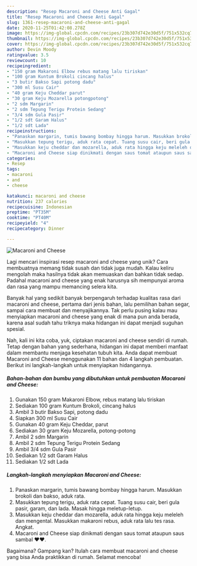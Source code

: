 ```yaml
---
description: "Resep Macaroni and Cheese Anti Gagal"
title: "Resep Macaroni and Cheese Anti Gagal"
slug: 1361-resep-macaroni-and-cheese-anti-gagal
date: 2020-11-25T01:42:08.278Z
image: https://img-global.cpcdn.com/recipes/23b307d742e30d5f/751x532cq70/macaroni-and-cheese-foto-resep-utama.jpg
thumbnail: https://img-global.cpcdn.com/recipes/23b307d742e30d5f/751x532cq70/macaroni-and-cheese-foto-resep-utama.jpg
cover: https://img-global.cpcdn.com/recipes/23b307d742e30d5f/751x532cq70/macaroni-and-cheese-foto-resep-utama.jpg
author: Devin Moody
ratingvalue: 3.5
reviewcount: 10
recipeingredient:
- "150 gram Makaroni Elbow rebus matang lalu tiriskan"
- "100 gram Kuntum Brokoli cincang halus"
- "3 butir Bakso Sapi potong dadu"
- "300 ml Susu Cair"
- "40 gram Keju Cheddar parut"
- "30 gram Keju Mozarella potongpotong"
- "2 sdm Margarin"
- "2 sdm Tepung Terigu Protein Sedang"
- "3/4 sdm Gula Pasir"
- "1/2 sdt Garam Halus"
- "1/2 sdt Lada"
recipeinstructions:
- "Panaskan margarin, tumis bawang bombay hingga harum. Masukkan brokoli dan bakso, aduk rata."
- "Masukkan tepung terigu, aduk rata cepat. Tuang susu cair, beri gula pasir, garam, dan lada. Masak hingga meletup-letup."
- "Masukkan keju cheddar dan mozarella, aduk rata hingga keju meleleh dan mengental. Masukkan makaroni rebus, aduk rata lalu tes rasa. Angkat."
- "Macaroni and Cheese siap dinikmati dengan saus tomat ataupun saus sambal ♥️♥️."
categories:
- Resep
tags:
- macaroni
- and
- cheese

katakunci: macaroni and cheese 
nutrition: 237 calories
recipecuisine: Indonesian
preptime: "PT35M"
cooktime: "PT40M"
recipeyield: "4"
recipecategory: Dinner

---
```



![Macaroni and Cheese](https://img-global.cpcdn.com/recipes/23b307d742e30d5f/751x532cq70/macaroni-and-cheese-foto-resep-utama.jpg)

Lagi mencari inspirasi resep macaroni and cheese yang unik? Cara membuatnya memang tidak susah dan tidak juga mudah. Kalau keliru mengolah maka hasilnya tidak akan memuaskan dan bahkan tidak sedap. Padahal macaroni and cheese yang enak harusnya sih mempunyai aroma dan rasa yang mampu memancing selera kita.

Banyak hal yang sedikit banyak berpengaruh terhadap kualitas rasa dari macaroni and cheese, pertama dari jenis bahan, lalu pemilihan bahan segar, sampai cara membuat dan menyajikannya. Tak perlu pusing kalau mau menyiapkan macaroni and cheese yang enak di mana pun anda berada, karena asal sudah tahu triknya maka hidangan ini dapat menjadi suguhan spesial.




Nah, kali ini kita coba, yuk, ciptakan macaroni and cheese sendiri di rumah. Tetap dengan bahan yang sederhana, hidangan ini dapat memberi manfaat dalam membantu menjaga kesehatan tubuh kita. Anda dapat membuat Macaroni and Cheese menggunakan 11 bahan dan 4 langkah pembuatan. Berikut ini langkah-langkah untuk menyiapkan hidangannya.

<!--inarticleads1-->

##### Bahan-bahan dan bumbu yang dibutuhkan untuk pembuatan Macaroni and Cheese:

1. Gunakan 150 gram Makaroni Elbow, rebus matang lalu tiriskan
1. Sediakan 100 gram Kuntum Brokoli, cincang halus
1. Ambil 3 butir Bakso Sapi, potong dadu
1. Siapkan 300 ml Susu Cair
1. Gunakan 40 gram Keju Cheddar, parut
1. Sediakan 30 gram Keju Mozarella, potong-potong
1. Ambil 2 sdm Margarin
1. Ambil 2 sdm Tepung Terigu Protein Sedang
1. Ambil 3/4 sdm Gula Pasir
1. Sediakan 1/2 sdt Garam Halus
1. Sediakan 1/2 sdt Lada




<!--inarticleads2-->

##### Langkah-langkah menyiapkan Macaroni and Cheese:

1. Panaskan margarin, tumis bawang bombay hingga harum. Masukkan brokoli dan bakso, aduk rata.
1. Masukkan tepung terigu, aduk rata cepat. Tuang susu cair, beri gula pasir, garam, dan lada. Masak hingga meletup-letup.
1. Masukkan keju cheddar dan mozarella, aduk rata hingga keju meleleh dan mengental. Masukkan makaroni rebus, aduk rata lalu tes rasa. Angkat.
1. Macaroni and Cheese siap dinikmati dengan saus tomat ataupun saus sambal ♥️♥️.




Bagaimana? Gampang kan? Itulah cara membuat macaroni and cheese yang bisa Anda praktikkan di rumah. Selamat mencoba!
